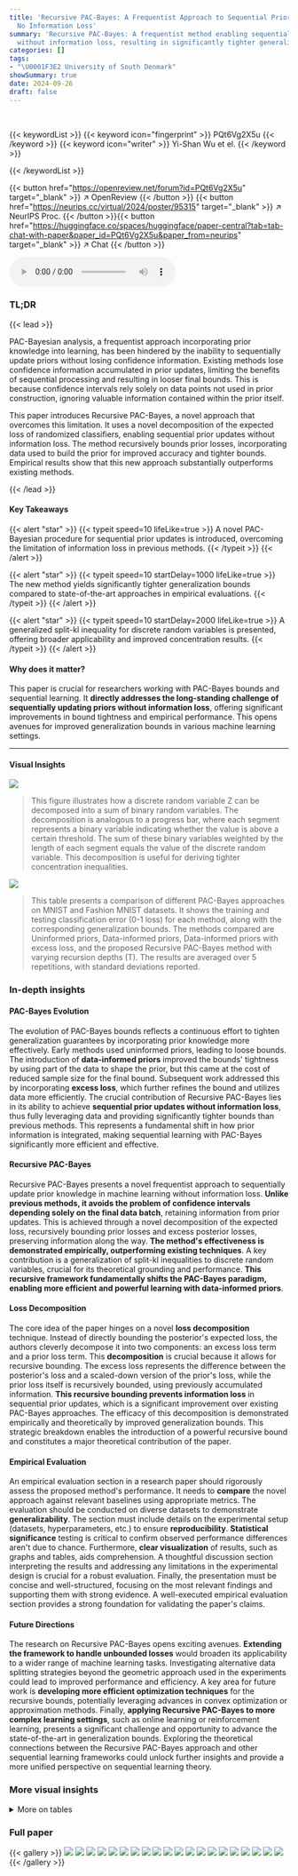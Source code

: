 ```yaml
---
title: 'Recursive PAC-Bayes: A Frequentist Approach to Sequential Prior Updates with
  No Information Loss'
summary: 'Recursive PAC-Bayes: A frequentist method enabling sequential prior updates
  without information loss, resulting in significantly tighter generalization bounds.'
categories: []
tags:
- "\U0001F3E2 University of South Denmark"
showSummary: true
date: 2024-09-26
draft: false
---
```


<br>

{{< keywordList >}}
{{< keyword icon="fingerprint" >}} PQt6Vg2X5u {{< /keyword >}}
{{< keyword icon="writer" >}} Yi-Shan Wu et el. {{< /keyword >}}
 
{{< /keywordList >}}

{{< button href="https://openreview.net/forum?id=PQt6Vg2X5u" target="_blank" >}}
↗ OpenReview
{{< /button >}}
{{< button href="https://neurips.cc/virtual/2024/poster/95315" target="_blank" >}}
↗ NeurIPS Proc.
{{< /button >}}{{< button href="https://huggingface.co/spaces/huggingface/paper-central?tab=tab-chat-with-paper&paper_id=PQt6Vg2X5u&paper_from=neurips" target="_blank" >}}
↗ Chat
{{< /button >}}



<audio controls>
    <source src="https://ai-paper-reviewer.com/PQt6Vg2X5u/podcast.wav" type="audio/wav">
    Your browser does not support the audio element.
</audio>


### TL;DR


{{< lead >}}

PAC-Bayesian analysis, a frequentist approach incorporating prior knowledge into learning, has been hindered by the inability to sequentially update priors without losing confidence information. Existing methods lose confidence information accumulated in prior updates, limiting the benefits of sequential processing and resulting in looser final bounds.  This is because confidence intervals rely solely on data points not used in prior construction, ignoring valuable information contained within the prior itself.

This paper introduces Recursive PAC-Bayes, a novel approach that overcomes this limitation. It uses a novel decomposition of the expected loss of randomized classifiers, enabling sequential prior updates without information loss.  The method recursively bounds prior losses, incorporating data used to build the prior for improved accuracy and tighter bounds.  Empirical results show that this new approach substantially outperforms existing methods.

{{< /lead >}}


#### Key Takeaways

{{< alert "star" >}}
{{< typeit speed=10 lifeLike=true >}} A novel PAC-Bayesian procedure for sequential prior updates is introduced, overcoming the limitation of information loss in previous methods. {{< /typeit >}}
{{< /alert >}}

{{< alert "star" >}}
{{< typeit speed=10 startDelay=1000 lifeLike=true >}} The new method yields significantly tighter generalization bounds compared to state-of-the-art approaches in empirical evaluations. {{< /typeit >}}
{{< /alert >}}

{{< alert "star" >}}
{{< typeit speed=10 startDelay=2000 lifeLike=true >}} A generalized split-kl inequality for discrete random variables is presented, offering broader applicability and improved concentration results. {{< /typeit >}}
{{< /alert >}}

#### Why does it matter?
This paper is crucial for researchers working with PAC-Bayes bounds and sequential learning.  It **directly addresses the long-standing challenge of sequentially updating priors without information loss**, offering significant improvements in bound tightness and empirical performance. This opens avenues for improved generalization bounds in various machine learning settings.

------
#### Visual Insights



![](https://ai-paper-reviewer.com/PQt6Vg2X5u/figures_13_1.jpg)

> This figure illustrates how a discrete random variable Z can be decomposed into a sum of binary random variables. The decomposition is analogous to a progress bar, where each segment represents a binary variable indicating whether the value is above a certain threshold. The sum of these binary variables weighted by the length of each segment equals the value of the discrete random variable. This decomposition is useful for deriving tighter concentration inequalities.





![](https://ai-paper-reviewer.com/PQt6Vg2X5u/tables_8_1.jpg)

> This table presents a comparison of different PAC-Bayes approaches on MNIST and Fashion MNIST datasets.  It shows the training and testing classification error (0-1 loss) for each method, along with the corresponding generalization bounds. The methods compared are Uninformed priors, Data-informed priors, Data-informed priors with excess loss, and the proposed Recursive PAC-Bayes method with varying recursion depths (T). The results are averaged over 5 repetitions, with standard deviations reported.





### In-depth insights


#### PAC-Bayes Evolution
The evolution of PAC-Bayes bounds reflects a continuous effort to tighten generalization guarantees by incorporating prior knowledge more effectively. Early methods used uninformed priors, leading to loose bounds.  The introduction of **data-informed priors** improved the bounds' tightness by using part of the data to shape the prior, but this came at the cost of reduced sample size for the final bound.  Subsequent work addressed this by incorporating **excess loss**, which further refines the bound and utilizes data more efficiently.  The crucial contribution of Recursive PAC-Bayes lies in its ability to achieve **sequential prior updates without information loss**, thus fully leveraging data and providing significantly tighter bounds than previous methods. This represents a fundamental shift in how prior information is integrated, making sequential learning with PAC-Bayes significantly more efficient and effective.

#### Recursive PAC-Bayes
Recursive PAC-Bayes presents a novel frequentist approach to sequentially update prior knowledge in machine learning without information loss.  **Unlike previous methods, it avoids the problem of confidence intervals depending solely on the final data batch**, retaining information from prior updates. This is achieved through a novel decomposition of the expected loss, recursively bounding prior losses and excess posterior losses, preserving information along the way.  **The method's effectiveness is demonstrated empirically, outperforming existing techniques**.  A key contribution is a generalization of split-kl inequalities to discrete random variables, crucial for its theoretical grounding and performance.  **This recursive framework fundamentally shifts the PAC-Bayes paradigm, enabling more efficient and powerful learning with data-informed priors**.

#### Loss Decomposition
The core idea of the paper hinges on a novel **loss decomposition** technique.  Instead of directly bounding the posterior's expected loss, the authors cleverly decompose it into two components: an excess loss term and a prior loss term. This **decomposition** is crucial because it allows for recursive bounding. The excess loss represents the difference between the posterior's loss and a scaled-down version of the prior's loss, while the prior loss itself is recursively bounded, using previously accumulated information.  **This recursive bounding prevents information loss** in sequential prior updates, which is a significant improvement over existing PAC-Bayes approaches. The efficacy of this decomposition is demonstrated empirically and theoretically by improved generalization bounds. This strategic breakdown enables the introduction of a powerful recursive bound and constitutes a major theoretical contribution of the paper.

#### Empirical Evaluation
An empirical evaluation section in a research paper should rigorously assess the proposed method's performance.  It needs to **compare** the novel approach against relevant baselines using appropriate metrics.  The evaluation should be conducted on diverse datasets to demonstrate **generalizability**. The section must include details on the experimental setup (datasets, hyperparameters, etc.) to ensure **reproducibility**.  **Statistical significance** testing is critical to confirm observed performance differences aren't due to chance.  Furthermore, **clear visualization** of results, such as graphs and tables, aids comprehension.  A thoughtful discussion section interpreting the results and addressing any limitations in the experimental design is crucial for a robust evaluation.  Finally, the presentation must be concise and well-structured, focusing on the most relevant findings and supporting them with strong evidence.  A well-executed empirical evaluation section provides a strong foundation for validating the paper's claims.

#### Future Directions
The research on Recursive PAC-Bayes opens exciting avenues.  **Extending the framework to handle unbounded losses** would broaden its applicability to a wider range of machine learning tasks.  Investigating alternative data splitting strategies beyond the geometric approach used in the experiments could lead to improved performance and efficiency. A key area for future work is **developing more efficient optimization techniques** for the recursive bounds, potentially leveraging advances in convex optimization or approximation methods.  Finally, **applying Recursive PAC-Bayes to more complex learning settings**, such as online learning or reinforcement learning, presents a significant challenge and opportunity to advance the state-of-the-art in generalization bounds.  Exploring the theoretical connections between the Recursive PAC-Bayes approach and other sequential learning frameworks could unlock further insights and provide a more unified perspective on sequential learning theory.


### More visual insights




<details>
<summary>More on tables
</summary>


![](https://ai-paper-reviewer.com/PQt6Vg2X5u/tables_8_2.jpg)
> This table compares the performance of four different PAC-Bayes approaches (Uninformed, Informed, Informed + Excess Loss, and Recursive PAC-Bayes) on MNIST and Fashion MNIST datasets.  For each method and dataset, it shows the training and testing classification error rates (0-1 loss), along with the corresponding generalization bounds. The results are averaged over five independent runs, with standard deviations reported.  The table highlights the improved performance and tighter bounds achieved by the Recursive PAC-Bayes method, particularly as the number of recursive steps increases.

![](https://ai-paper-reviewer.com/PQt6Vg2X5u/tables_9_1.jpg)
> This table presents a comparison of different PAC-Bayes approaches on MNIST and Fashion-MNIST datasets.  It shows the training and test classification error (0-1 loss) for each method, along with the corresponding generalization bounds.  The methods compared include uninformed priors, data-informed priors, data-informed priors with excess loss, and the novel recursive PAC-Bayes approach with varying recursion depths (T). The results are averaged over 5 repetitions, with standard deviations reported.

![](https://ai-paper-reviewer.com/PQt6Vg2X5u/tables_12_1.jpg)
> This table compares the performance of four different PAC-Bayes approaches (Uninformed, Informed, Informed + Excess Loss, and Recursive PAC-Bayes) on MNIST and Fashion MNIST datasets.  For each method, it shows the training and testing classification error (0-1 loss), and the corresponding generalization bound.  The results are averaged over five repetitions, with standard deviations reported.

![](https://ai-paper-reviewer.com/PQt6Vg2X5u/tables_15_1.jpg)
> This table compares the performance of four different PAC-Bayes methods on MNIST and Fashion MNIST datasets.  The methods are Uninformed Priors, Data-Informed Priors, Data-Informed Priors + Excess Loss, and Recursive PAC-Bayes.  The table shows the training and testing 0-1 loss for each method, along with the corresponding generalization bound.  The Recursive PAC-Bayes method is tested with different recursion depths (T=2,4,6,8).  The results are averaged over 5 repetitions, with standard deviations reported.

![](https://ai-paper-reviewer.com/PQt6Vg2X5u/tables_15_2.jpg)
> This table compares the performance of four different PAC-Bayes approaches on MNIST and Fashion MNIST datasets.  It shows the training and testing classification error (0-1 loss) for each method, as well as the corresponding generalization bounds. The methods compared are Uninformed priors, Data-informed priors, Data-informed priors + excess loss, and the novel Recursive PAC-Bayes method with varying recursion depths (T=2,4,6,8). The results demonstrate the improved performance and tighter bounds of the Recursive PAC-Bayes approach, particularly as the recursion depth increases.

![](https://ai-paper-reviewer.com/PQt6Vg2X5u/tables_15_3.jpg)
> This table compares the performance of four different PAC-Bayes approaches on MNIST and Fashion MNIST datasets.  The methods compared are: Uninformed priors, Data-informed priors, Data-informed priors + excess loss, and Recursive PAC-Bayes.  The table shows the training and testing error rates (0-1 loss) and the corresponding generalization bounds for each method, averaged over five repetitions, allowing for a comparison of accuracy and the tightness of the bounds produced by each approach.

![](https://ai-paper-reviewer.com/PQt6Vg2X5u/tables_16_1.jpg)
> This table compares the performance of four different PAC-Bayes approaches (Uninformed, Informed, Informed+Excess Loss, and Recursive PAC-Bayes) on MNIST and Fashion MNIST datasets.  For each method, it shows the training and testing classification error rates (0-1 loss) and the corresponding generalization bounds.  The Recursive PAC-Bayes results are shown for different recursion depths (T). The table aims to demonstrate the improvement in accuracy and tighter bounds achieved by the Recursive PAC-Bayes method compared to existing approaches.

![](https://ai-paper-reviewer.com/PQt6Vg2X5u/tables_16_2.jpg)
> This table compares the performance of four different PAC-Bayes approaches on MNIST and Fashion MNIST datasets.  It shows the training and testing classification error (0-1 loss) for each method, along with the corresponding generalization bounds. The methods compared include the uninformed prior approach, data-informed priors, data-informed priors with excess loss, and the proposed recursive PAC-Bayes approach with varying recursion depths (T=2, 4, 6, 8). The results are averaged over five repetitions and include standard deviations.

![](https://ai-paper-reviewer.com/PQt6Vg2X5u/tables_16_3.jpg)
> This table compares the performance of four different PAC-Bayes approaches on MNIST and Fashion MNIST datasets.  It shows the training and testing classification error rates (0-1 loss) achieved by each method, along with their corresponding generalization bounds. The methods compared are Uninformed priors, Data-informed priors, Data-informed priors + excess loss, and the novel Recursive PAC-Bayes method with varying recursion depths (T). The table presents the mean and standard deviation of these metrics across five repetitions.

![](https://ai-paper-reviewer.com/PQt6Vg2X5u/tables_16_4.jpg)
> This table compares the performance of four different methods for classification on the MNIST and Fashion MNIST datasets.  It shows the training and testing error rates (0-1 loss) for each method, along with the corresponding PAC-Bayes bounds. The methods compared are Uninformed priors, Data-informed priors, Data-informed priors + excess loss, and the Recursive PAC-Bayes approach with different recursion depths (T=2,4,6,8).

![](https://ai-paper-reviewer.com/PQt6Vg2X5u/tables_17_1.jpg)
> This table presents a comparison of different PAC-Bayes approaches (Uninformed, Informed, Informed + Excess Loss, and Recursive PAC-Bayes) on MNIST and Fashion MNIST datasets.  It shows the training and testing classification error rates (0-1 loss) and the corresponding generalization bounds obtained by each method. The results are averaged over 5 repetitions, and standard deviations are provided.  Recursive PAC-Bayes is tested with varying recursion depths (T).

</details>




### Full paper

{{< gallery >}}
<img src="https://ai-paper-reviewer.com/PQt6Vg2X5u/1.png" class="grid-w50 md:grid-w33 xl:grid-w25" />
<img src="https://ai-paper-reviewer.com/PQt6Vg2X5u/2.png" class="grid-w50 md:grid-w33 xl:grid-w25" />
<img src="https://ai-paper-reviewer.com/PQt6Vg2X5u/3.png" class="grid-w50 md:grid-w33 xl:grid-w25" />
<img src="https://ai-paper-reviewer.com/PQt6Vg2X5u/4.png" class="grid-w50 md:grid-w33 xl:grid-w25" />
<img src="https://ai-paper-reviewer.com/PQt6Vg2X5u/5.png" class="grid-w50 md:grid-w33 xl:grid-w25" />
<img src="https://ai-paper-reviewer.com/PQt6Vg2X5u/6.png" class="grid-w50 md:grid-w33 xl:grid-w25" />
<img src="https://ai-paper-reviewer.com/PQt6Vg2X5u/7.png" class="grid-w50 md:grid-w33 xl:grid-w25" />
<img src="https://ai-paper-reviewer.com/PQt6Vg2X5u/8.png" class="grid-w50 md:grid-w33 xl:grid-w25" />
<img src="https://ai-paper-reviewer.com/PQt6Vg2X5u/9.png" class="grid-w50 md:grid-w33 xl:grid-w25" />
<img src="https://ai-paper-reviewer.com/PQt6Vg2X5u/10.png" class="grid-w50 md:grid-w33 xl:grid-w25" />
<img src="https://ai-paper-reviewer.com/PQt6Vg2X5u/11.png" class="grid-w50 md:grid-w33 xl:grid-w25" />
<img src="https://ai-paper-reviewer.com/PQt6Vg2X5u/12.png" class="grid-w50 md:grid-w33 xl:grid-w25" />
<img src="https://ai-paper-reviewer.com/PQt6Vg2X5u/13.png" class="grid-w50 md:grid-w33 xl:grid-w25" />
<img src="https://ai-paper-reviewer.com/PQt6Vg2X5u/14.png" class="grid-w50 md:grid-w33 xl:grid-w25" />
<img src="https://ai-paper-reviewer.com/PQt6Vg2X5u/15.png" class="grid-w50 md:grid-w33 xl:grid-w25" />
<img src="https://ai-paper-reviewer.com/PQt6Vg2X5u/16.png" class="grid-w50 md:grid-w33 xl:grid-w25" />
<img src="https://ai-paper-reviewer.com/PQt6Vg2X5u/17.png" class="grid-w50 md:grid-w33 xl:grid-w25" />
<img src="https://ai-paper-reviewer.com/PQt6Vg2X5u/18.png" class="grid-w50 md:grid-w33 xl:grid-w25" />
<img src="https://ai-paper-reviewer.com/PQt6Vg2X5u/19.png" class="grid-w50 md:grid-w33 xl:grid-w25" />
<img src="https://ai-paper-reviewer.com/PQt6Vg2X5u/20.png" class="grid-w50 md:grid-w33 xl:grid-w25" />
{{< /gallery >}}